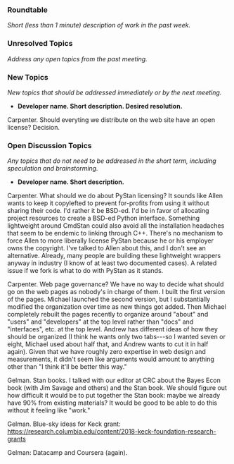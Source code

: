 ### Roundtable
_Short (less than 1 minute) description of work in the past week._


### Unresolved Topics
_Address any open topics from the past meeting._

### New Topics
_New topics that should be addressed immediately or by the next
meeting._

* __Developer name.  Short description.  Desired resolution.__

Carpenter.  Should everyting we distribute on the web site have an open license?  Decision.

### Open Discussion Topics
_Any topics that do not need to be addressed in the short term,
including speculation and brainstorming._

* __Developer name.  Short description.__

Carpenter.  What should we do about PyStan licensing?  It sounds like Allen wants to keep it copylefted to prevent for-profits from using it without sharing their code.  I'd rather it be BSD-ed.  I'd be in favor of allocating project resources to create a BSD-ed Python interface.  Something lightweight around CmdStan could also avoid all the installation headaches that seem to be endemic to linking through C++.  There's no mechanism to force Allen to more liberally license PyStan because he or his employer owns the copyright.  I've talked to Allen about this, and I don't see an alternative.  Already, many people are building these lightweight wrappers anyway in industry (I know of at least two documented cases).  A related issue if we fork is what to do with PyStan as it stands.

Carpenter.  Web page governance?  We have no way to decide what should go on the web pages as nobody's in charge of them.  I built the first version of the pages.  Michael launched the second version, but I substantially modified the organization over time as new things got added.  Then Michael completely rebuilt the pages recently to organize around "about" and "users" and "developers" at the top level rather than "docs" and "interfaces", etc. at the top level.   Andrew has different ideas of how they should be organized (I think he wants only two tabs---so I wanted seven or eight, Michael used about half that, and Andrew wants to cut it in half again).  Given that we have roughly zero expertise in web design and measurements, it didn't seem like arguments would amount to anything other than "I think it'll be better this way."

Gelman.  Stan books.  I talked with our editor at CRC about the Bayes Econ book (with Jim Savage and others) and the Stan book.  We should figure out how difficult it would be to put together the Stan book:  maybe we already have 90% from existing materials?  It would be good to be able to do this without it feeling like "work."

Gelman.  Blue-sky ideas for Keck grant:  https://research.columbia.edu/content/2018-keck-foundation-research-grants

Gelman:  Datacamp and Coursera (again).